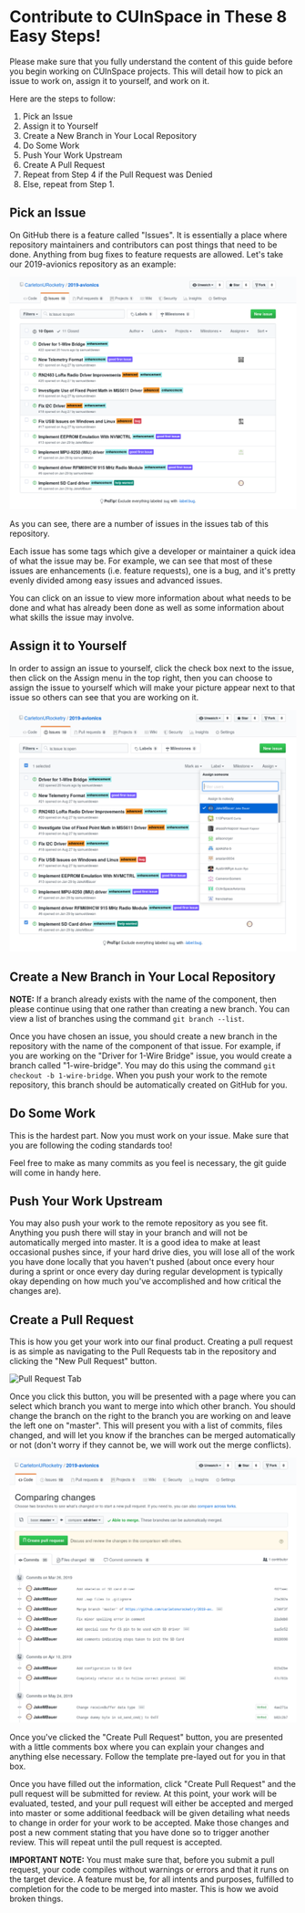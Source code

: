 # Contribute to CUInSpace in These 8 Easy Steps!

Please make sure that you fully understand the content of this guide before you
begin working on CUInSpace projects. This will detail how to pick an issue to
work on, assign it to yourself, and work on it.

Here are the steps to follow:

1. Pick an Issue
2. Assign it to Yourself
3. Create a New Branch in Your Local Repository
4. Do Some Work
5. Push Your Work Upstream
6. Create A Pull Request
7. Repeat from Step 4 if the Pull Request was Denied
8. Else, repeat from Step 1.

## Pick an Issue

On GitHub there is a feature called "Issues". It is essentially a place where
repository maintainers and contributors can post things that need to be done.
Anything from bug fixes to feature requests are allowed. Let's take our
2019-avionics repository as an example:

![Images Board](/images/2019-avionics-issues.png)

As you can see, there are a number of issues in the issues tab of this
repository.

Each issue has some tags which give a developer or maintainer a quick idea of
what the issue may be. For example, we can see that most of these issues are
enhancements (i.e. feature requests), one is a bug, and it's pretty evenly
divided among easy issues and advanced issues.

You can click on an issue to view more information about what needs to be done
and what has already been done as well as some information about what skills the
issue may involve.

## Assign it to Yourself

In order to assign an issue to yourself, click the check box next to the issue,
then click on the Assign menu in the top right, then you can choose to assign
the issue to yourself which will make your picture appear next to that issue so
others can see that you are working on it.

![Issue Selection](/images/2019-avionics-issue-selection.png)

## Create a New Branch in Your Local Repository

**NOTE:** If a branch already exists with the name of the component, then please
continue using that one rather than creating a new branch. You can view a list
of branches using the command `git branch --list`.

Once you have chosen an issue, you should create a new branch in the repository
with the name of the component of that issue. For example, if you are working on
the "Driver for 1-Wire Bridge" issue, you would create a branch called
"1-wire-bridge". You may do this using the command `git checkout -b
1-wire-bridge`. When you push your work to the remote repository, this branch
should be automatically created on GitHub for you.

## Do Some Work

This is the hardest part. Now you must work on your issue. Make sure that you
are following the coding standards too!

Feel free to make as many commits as you feel is necessary, the git guide will
come in handy here.

## Push Your Work Upstream

You may also push your work to the remote repository as you see fit. Anything
you push there will stay in your branch and will not be automatically merged
into master. It is a good idea to make at least occasional pushes since, if your
hard drive dies, you will lose all of the work you have done locally that you
haven't pushed (about once every hour during a sprint or once every day during
regular development is typically okay depending on how much you've accomplished
and how critical the changes are).

## Create a Pull Request

This is how you get your work into our final product. Creating a pull request is
as simple as navigating to the Pull Requests tab in the repository and clicking
the "New Pull Request" button.

![Pull Request Tab](/imags/new-pull-request.png)

Once you click this button, you will be presented with a page where you can
select which branch you want to merge into which other branch. You should change
the branch on the right to the branch you are working on and leave the left one
on "master". This will present you with a list of commits, files changed, and
will let you know if the branches can be merged automatically or not (don't
worry if they cannot be, we will work out the merge conflicts).

![Pull Request Branch Selected](/images/pull-request.png)

Once you've clicked the "Create Pull Request" button, you are presented with a
little comments box where you can explain your changes and anything else
necessary. Follow the template pre-layed out for you in that box.

Once you have filled out the information, click "Create Pull Request" and the
pull request will be submitted for review. At this point, your work will be
evaluated, tested, and your pull request will either be accepted and merged into
master or some additional feedback will be given detailing what needs to change
in order for your work to be accepted. Make those changes and post a new comment
stating that you have done so to trigger another review. This will repeat until
the pull request is accepted.

**IMPORTANT NOTE:** You must make sure that, before you submit a pull request,
your code compiles without warnings or errors and that it runs on the target
device. A feature must be, for all intents and purposes, fulfilled to completion
for the code to be merged into master. This is how we avoid broken things.

